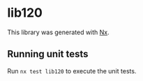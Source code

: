# lib120

This library was generated with [Nx](https://nx.dev).

## Running unit tests

Run `nx test lib120` to execute the unit tests.
